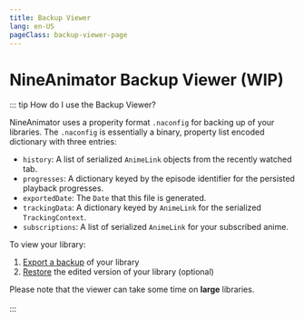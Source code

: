 ```yaml
---
title: Backup Viewer
lang: en-US
pageClass: backup-viewer-page
---
```


# NineAnimator Backup Viewer (WIP)

::: tip How do I use the Backup Viewer?

NineAnimator uses a properity format `.naconfig` for backing up of your libraries.
The `.naconfig` is essentially a binary, property list encoded dictionary with three
entries:

- `history`: A list of serialized `AnimeLink` objects from the recently watched tab.
- `progresses`: A dictionary keyed by the episode identifier for the persisted playback progresses.
- `exportedDate`: The `Date` that this file is generated.
- `trackingData`: A dictionary keyed by `AnimeLink` for the serialized `TrackingContext`.
- `subscriptions`: A list of serialized `AnimeLink` for your subscribed anime.

To view your library:

1. [Export a backup](/guide/backups.html#creating-backups) of your library
2. [Restore](/guide/backups.html#restoring-backups) the edited version of your library (optional)

<aside>Please note that the viewer can take some time on <b>large</b> libraries.</aside>
<br/>
:::

<br/>
<br/>

<BackupViewer/>

<style scoped>
.custom-block.aside
{
    text-align: left;
}
</style>
